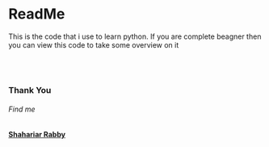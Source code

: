 <h1>ReadMe</h1>
<p>This is the code that i use to learn python. If you are complete beagner then you can view this code to take some overview on it<p>
<br>
<br>
<h3> Thank You</h3>

<h6>Find me</h6>
<a href="http://facebook.com/shahariarrabby"><h4> Shahariar Rabby</h4></a>